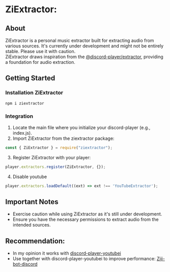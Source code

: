 # ZiExtractor:
## About 
ZiExtractor is a personal music extractor built for extracting audio from various sources. It's currently under development and might not be entirely stable. Please use it with caution.  
ZiExtractor draws inspiration from the [@discord-player/extractor](https://www.npmjs.com/package/@discord-player/extractor), providing a foundation for audio extraction.
## Getting Started
### Installation ZiExtractor
```bash
npm i ziextractor
```
### Integration
1. Locate the main file where you initialize your discord-player (e.g., index.js).
2. Import ZiExtractor from the ziextractor package:
```js
const { ZiExtractor } = require("ziextractor");
```
3. Register ZiExtractor with your player:
```js
player.extractors.register(ZiExtractor, {});
```
4. Disable youtube
```js
player.extractors.loadDefault((ext) => ext !== 'YouTubeExtractor');
```
## Important Notes
* Exercise caution while using ZiExtractor as it's still under development.
* Ensure you have the necessary permissions to extract audio from the intended sources.
## Recommendation: 
* In my opinion it works with [discord-player-youtubei](https://github.com/retrouser955/discord-player-youtubei)
* Use together with discord-player-youtubei to improve performance: [Ziji-bot-discord](https://github.com/zijipia/Ziji-bot-discord/blob/main/index.js#L19)

